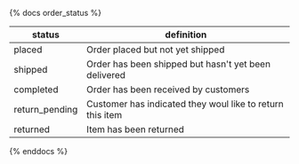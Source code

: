 {% docs order_status %}

| status         | definition                                                |
|----------------| ----------------------------------------------------------|
| placed         | Order placed but not yet shipped                          |
| shipped        | Order has been shipped but hasn't yet been delivered      |
| completed      | Order has been received by customers                      |
| return_pending | Customer has indicated they woul like to return this item |
| returned       | Item has been returned                                    |

{% enddocs %}